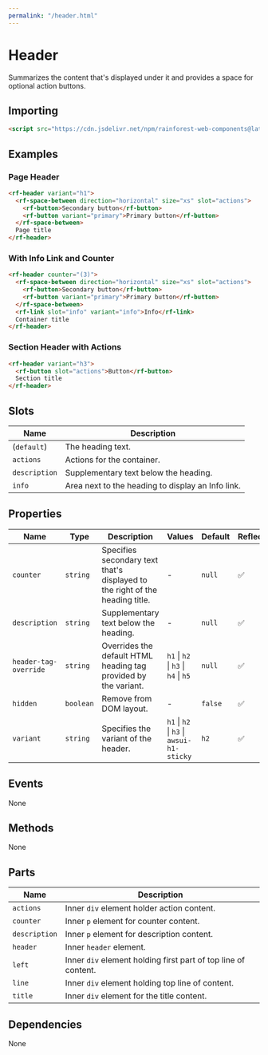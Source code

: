 ```yaml
---
permalink: "/header.html"
---
```


# Header

Summarizes the content that's displayed under it and provides a space for optional action buttons.

## Importing

``` html
<script src="https://cdn.jsdelivr.net/npm/rainforest-web-components@latest/components/header.js" type="module"></script>
```

## Examples

### Page Header

``` html
<rf-header variant="h1">
  <rf-space-between direction="horizontal" size="xs" slot="actions">
    <rf-button>Secondary button</rf-button>
    <rf-button variant="primary">Primary button</rf-button>
  </rf-space-between>   
  Page title
</rf-header>
```

### With Info Link and Counter

``` html
<rf-header counter="(3)">
  <rf-space-between direction="horizontal" size="xs" slot="actions">
    <rf-button>Secondary button</rf-button>
    <rf-button variant="primary">Primary button</rf-button>
  </rf-space-between> 
  <rf-link slot="info" variant="info">Info</rf-link>   
  Container title
</rf-header>
```

### Section Header with Actions

``` html
<rf-header variant="h3">
  <rf-button slot="actions">Button</rf-button>
  Section title
</rf-header>        
```

## Slots

| Name | Description |
| --- | --- |
| (`default`) | The heading text. |
| `actions` | Actions for the container. |
| `description` | Supplementary text below the heading. |
| `info` | Area next to the heading to display an Info link. |

## Properties

| Name | Type | Description | Values | Default | Reflects |
| --- | --- | --- | --- | --- | --- |
| `counter` | `string` | Specifies secondary text that's displayed to the right of the heading title. | - | `null` | ✅ |
| `description` | `string` | Supplementary text below the heading. | - | `null` | ✅ |
| `header-tag-override` | `string` | Overrides the default HTML heading tag  provided by the variant. | `h1` \| `h2` \| `h3` \| `h4` \| `h5` | `null` | ✅ |
| `hidden` | `boolean` | Remove from DOM layout. | - | `false` | ✅ |
| `variant`  | `string` | Specifies the variant of the header. | `h1` \| `h2` \| `h3` \| `awsui-h1-sticky` | `h2` | ✅ |

## Events

None

## Methods

None

## Parts

| Name | Description |
| --- | --- |
| `actions` | Inner `div` element holder action content. |
| `counter` | Inner `p` element for counter content. |
| `description` | Inner `p` element for description content. |
| `header` | Inner `header` element. |
| `left` | Inner `div` element holding first part of top line of content. |
| `line` | Inner `div` element holding top line of content. |
| `title` | Inner `div` element for the title content. |

## Dependencies

None
